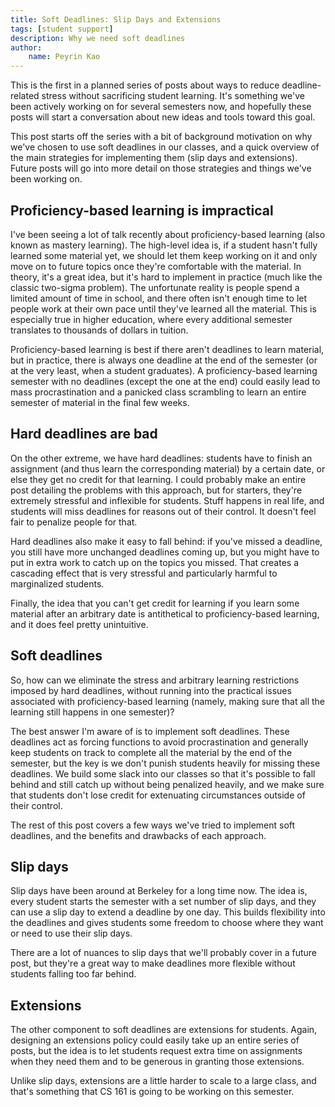 ```yaml
---
title: Soft Deadlines: Slip Days and Extensions
tags: [student support]
description: Why we need soft deadlines
author:
    name: Peyrin Kao
---
```


This is the first in a planned series of posts about ways to reduce deadline-related stress without sacrificing student learning. It's something we've been actively working on for several semesters 
now, and hopefully these posts will start a conversation about new ideas and tools toward this goal.

This post starts off the series with a bit of background motivation on why we've chosen to use soft deadlines in our classes, and a quick overview of the main strategies for implementing them (slip days and extensions). Future posts will go into more detail on those strategies and things we've been working on.


## Proficiency-based learning is impractical

I've been seeing a lot of talk recently about proficiency-based learning (also known as mastery learning). The high-level idea is, if a student hasn't fully learned some material yet, we should let them keep working on it and only move on to future topics once they're comfortable with the material. In theory, it's a great idea, but it's hard to implement in practice (much like the classic two-sigma problem). The unfortunate reality is people spend a limited amount of time in school, and there often isn't enough time to let people work at their own pace until they've learned all the material. This is especially true in higher education, where every additional semester translates to thousands of dollars in tuition.

Proficiency-based learning is best if there aren't deadlines to learn material, but in practice, there is always one deadline at the end of the semester (or at the very least, when a student graduates). A proficiency-based learning semester with no deadlines (except the one at the end) could easily lead to mass procrastination and a panicked class scrambling to learn an entire semester of material in the final few weeks.


## Hard deadlines are bad

On the other extreme, we have hard deadlines: students have to finish an assignment (and thus learn the corresponding material) by a certain date, or else they get no credit for that learning. I could probably make an entire post detailing the problems with this approach, but for starters, they're extremely stressful and inflexible for students. Stuff happens in real life, and students will miss deadlines for reasons out of their control. It doesn't feel fair to penalize people for that.

Hard deadlines also make it easy to fall behind: if you've missed a deadline, you still have more unchanged deadlines coming up, but you might have to put in extra work to catch up on the topics you missed. That creates a cascading effect that is very stressful and particularly harmful to marginalized students.

Finally, the idea that you can't get credit for learning if you learn some material after an arbitrary date is antithetical to proficiency-based learning, and it does feel pretty unintuitive. 


## Soft deadlines

So, how can we eliminate the stress and arbitrary learning restrictions imposed by hard deadlines, without running into the practical issues associated with proficiency-based learning (namely, making sure that all the learning still happens in one semester)?

The best answer I'm aware of is to implement soft deadlines. These deadlines act as forcing functions to avoid procrastination and generally keep students on track to complete all the material by the end of the semester, but the key is we don't punish students heavily for missing these deadlines. We build some slack into our classes so that it's possible to fall behind and still catch up without being penalized heavily, and we make sure that students don't lose credit for extenuating circumstances outside of their control.

The rest of this post covers a few ways we've tried to implement soft deadlines, and the benefits and drawbacks of each approach.


## Slip days

Slip days have been around at Berkeley for a long time now. The idea is, every student starts the semester with a set number of slip days, and they can use a slip day to extend a deadline by one day. This builds flexibility into the deadlines and gives students some freedom to choose where they want or need to use their slip days.

There are a lot of nuances to slip days that we'll probably cover in a future post, but they're a great way to make deadlines more flexible without students falling too far behind.


## Extensions

The other component to soft deadlines are extensions for students. Again, designing an extensions policy could easily take up an entire series of posts, but the idea is to let students request extra time on assignments when they need them and to be generous in granting those extensions.

Unlike slip days, extensions are a little harder to scale to a large class, and that's something that CS 161 is going to be working on this semester.